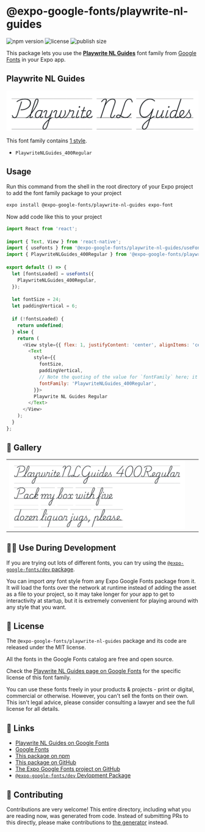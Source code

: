 # @expo-google-fonts/playwrite-nl-guides

![npm version](https://flat.badgen.net/npm/v/@expo-google-fonts/playwrite-nl-guides)
![license](https://flat.badgen.net/github/license/expo/google-fonts)
![publish size](https://flat.badgen.net/packagephobia/install/@expo-google-fonts/playwrite-nl-guides)

This package lets you use the [**Playwrite NL Guides**](https://fonts.google.com/specimen/Playwrite+NL+Guides) font family from [Google Fonts](https://fonts.google.com/) in your Expo app.

## Playwrite NL Guides

![Playwrite NL Guides](./font-family.png)

This font family contains [1 style](#-gallery).

- `PlaywriteNLGuides_400Regular`

## Usage

Run this command from the shell in the root directory of your Expo project to add the font family package to your project
```sh
expo install @expo-google-fonts/playwrite-nl-guides expo-font
```

Now add code like this to your project
```js
import React from 'react';

import { Text, View } from 'react-native';
import { useFonts } from '@expo-google-fonts/playwrite-nl-guides/useFonts';
import { PlaywriteNLGuides_400Regular } from '@expo-google-fonts/playwrite-nl-guides/400Regular';

export default () => {
  let [fontsLoaded] = useFonts({
    PlaywriteNLGuides_400Regular,
  });

  let fontSize = 24;
  let paddingVertical = 6;

  if (!fontsLoaded) {
    return undefined;
  } else {
    return (
      <View style={{ flex: 1, justifyContent: 'center', alignItems: 'center' }}>
        <Text
          style={{
            fontSize,
            paddingVertical,
            // Note the quoting of the value for `fontFamily` here; it expects a string!
            fontFamily: 'PlaywriteNLGuides_400Regular',
          }}>
          Playwrite NL Guides Regular
        </Text>
      </View>
    );
  }
};

```

## 🔡 Gallery


||||
|-|-|-|
|![PlaywriteNLGuides_400Regular](./PlaywriteNLGuides_400Regular.ttf.png)||||


## 👩‍💻 Use During Development

If you are trying out lots of different fonts, you can try using the [`@expo-google-fonts/dev` package](https://github.com/expo/google-fonts/tree/master/font-packages/dev#readme).

You can import *any* font style from any Expo Google Fonts package from it. It will load the fonts
over the network at runtime instead of adding the asset as a file to your project, so it may take longer
for your app to get to interactivity at startup, but it is extremely convenient
for playing around with any style that you want.

## 📖 License

The `@expo-google-fonts/playwrite-nl-guides` package and its code are released under the MIT license.

All the fonts in the Google Fonts catalog are free and open source.

Check the [Playwrite NL Guides page on Google Fonts](https://fonts.google.com/specimen/Playwrite+NL+Guides) for the specific license of this font family.

You can use these fonts freely in your products & projects - print or digital, commercial or otherwise. However, you can't sell the fonts on their own. This isn't legal advice, please consider consulting a lawyer and see the full license for all details.

## 🔗 Links

- [Playwrite NL Guides on Google Fonts](https://fonts.google.com/specimen/Playwrite+NL+Guides)
- [Google Fonts](https://fonts.google.com/)
- [This package on npm](https://www.npmjs.com/package/@expo-google-fonts/playwrite-nl-guides)
- [This package on GitHub](https://github.com/expo/google-fonts/tree/master/font-packages/playwrite-nl-guides)
- [The Expo Google Fonts project on GitHub](https://github.com/expo/google-fonts)
- [`@expo-google-fonts/dev` Devlopment Package](https://github.com/expo/google-fonts/tree/master/font-packages/dev)

## 🤝 Contributing

Contributions are very welcome! This entire directory, including what you are reading now, was generated from code. Instead of submitting PRs to this directly, please make contributions to [the generator](https://github.com/expo/google-fonts/tree/master/packages/generator) instead.
